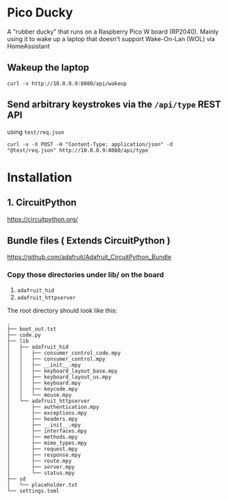 # Pico Ducky

A "rubber ducky" that runs on a Raspberry Pico W board (RP2040). Mainly using it
to wake up a laptop that doesn't support Wake-On-Lan (WOL) via HomeAssistant

## Wakeup the laptop

```
curl -v http://10.0.0.9:8080/api/wakeup
```

## Send arbitrary keystrokes via the `/api/type` REST API

using `test/req.json`
```
curl -v -X POST -H "Content-Type: application/json" -d "@test/req.json" http://10.0.0.9:8080/api/type
```

# Installation

## 1. CircuitPython

https://circuitpython.org/

## Bundle files ( Extends CircuitPython )

https://github.com/adafruit/Adafruit_CircuitPython_Bundle

### Copy those directories under lib/ on the board

1. `adafruit_hid`
2. `adafruit_httpserver`

The root directory should look like this:

```
.
├── boot_out.txt
├── code.py
├── lib
│   ├── adafruit_hid
│   │   ├── consumer_control_code.mpy
│   │   ├── consumer_control.mpy
│   │   ├── __init__.mpy
│   │   ├── keyboard_layout_base.mpy
│   │   ├── keyboard_layout_us.mpy
│   │   ├── keyboard.mpy
│   │   ├── keycode.mpy
│   │   └── mouse.mpy
│   └── adafruit_httpserver
│       ├── authentication.mpy
│       ├── exceptions.mpy
│       ├── headers.mpy
│       ├── __init__.mpy
│       ├── interfaces.mpy
│       ├── methods.mpy
│       ├── mime_types.mpy
│       ├── request.mpy
│       ├── response.mpy
│       ├── route.mpy
│       ├── server.mpy
│       └── status.mpy
├── sd
│   └── placeholder.txt
└── settings.toml
```